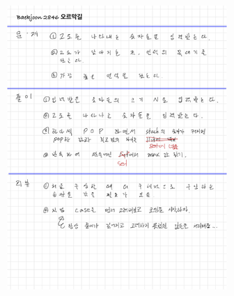 ![592F3B9D-1B64-443A-A89C-DE94492F5762.jpeg](README_assets/7af5e5d28290daa6904643f486d08f52b091e578.jpeg)


